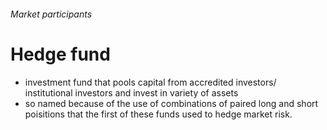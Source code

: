 ###### Market participants

# Hedge fund
- investment fund that pools capital from accredited investors/ institutional investors and invest in variety of assets
- so named because of the use of combinations of paired long and short poisitions that the first of these funds used to hedge market risk. 
